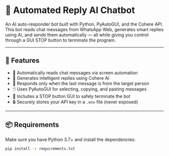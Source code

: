 # 🤖 Automated Reply AI Chatbot

An AI auto-responder bot built with Python, PyAutoGUI, and the Cohere API. This bot reads chat messages from WhatsApp Web, generates smart replies using AI, and sends them automatically — all while giving you control through a GUI STOP button to terminate the program.

---

## 🚀 Features

- 🔄 Automatically reads chat messages via screen automation
- 🤖 Generates intelligent replies using Cohere AI
- 🧠 Responds only when the last message is from the target person
- 🖱️ Uses PyAutoGUI for selecting, copying, and pasting messages
- 🛑 Includes a STOP button GUI to safely terminate the bot
- 🔒 Securely stores your API key in a `.env` file (never exposed)

---

## 📦 Requirements

Make sure you have Python 3.7+ and install the dependencies:

```bash
pip install -r requirements.txt
